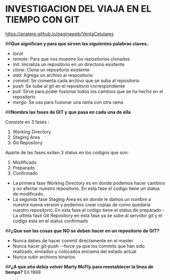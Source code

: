 # INVESTIGACION DEL VIAJA EN EL TIEMPO CON GIT
https://anatere.github.io/paginaweb/VentaCelulares

##**Que significan y para que sirven las siguientes palabras claves..**
- _local_
- _remote:_ Para que nos muestre los repositorios clonados
- _init:_ Inicializa un repositorio en un directorio existente
- _clone:_ Clona un repositorio existente
- _add:_ Agrega un archivo al respositorio
- _commit:_ Se comenta cada archivo que se suba al repositorio
- _push:_ Se sube al git en el repositorio correspondiente
- _pull:_ Sirve para poder fusionar todos los cambios que se ha hecho en el repositorio
- _merge:_ Se usa para fusionar una rama con otra rama

##**Nombra las fases de GIT y que pasa en cada una de ella**

Consiste en 3 fases :
1. Working Directory
2. Staging Area
3. Git Repository

Aparte de las fases exiten 3 status en los codigos que son:
1. Modificado
2. Preparado
3. Confirmado

- La primera fase Working Directory es en donde podemos hacer cambios y no afectar nuestro repositorio. En esta fase el 
codigo tiene un status de modificado.
- La segunda fase Staging Area es en donde le damos un nombre a nuestra nueva version y podemos crear copias de como
quedaria nuestro repositorio. En esta fase el codigo tiene el status de preparado
-La ultima fase Git Repository en esta fase ya se sube al servidor git y el codigo esta en el status confirmado

##**¿Que son las cosas que NO se deben hacer en un repositorio de GIT?**

* Nunca debes de hacer commit directamente en el master
* Nunca hacer git-push --force ya que los commits que han sido realizado, enviados y colocados enciama del estado actual
* Nunca subir archivos binarios

##**¿A que año debía volver Marty McFly para reestablecer la linea de tiempo?**
En 1988
